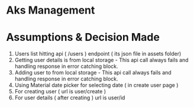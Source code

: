 # Aks Management

# Assumptions & Decision Made

1. Users list hitting api ( /users ) endpoint ( its json file in assets folder)
2. Getting user details is from local storage - This api call always fails and handling response in error catching block.
3. Adding user to from local storage - This api call always fails and handling response in error catching block.
4. Using Material date picker for selecting date ( in create user page )
5. For creating user ( url is user/create )
6. For user details ( after creating ) url is user/id
